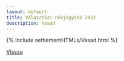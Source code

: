 ```yaml
---
layout: default
title: Választási névjegyzék 2022
description: Vasad
---
```


{% include settlementHTMLs/Vasad.html %}

[Vissza](./)